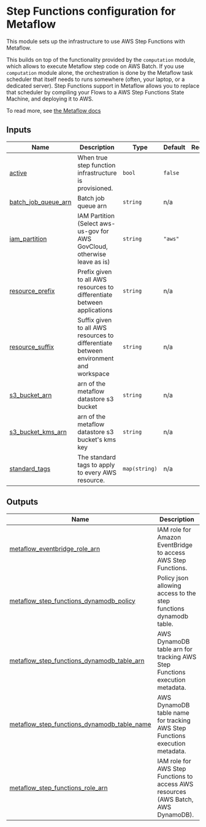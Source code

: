 # Step Functions configuration for Metaflow

This module sets up the infrastructure to use AWS Step Functions with Metaflow.

This builds on top of the functionality provided by the `computation` module, which allows to execute Metaflow step code on AWS Batch. If you use `computation` module alone, the orchestration is done by the Metaflow task scheduler that itself needs to runs somewhere (often, your laptop, or a dedicated server). Step Functions support in Metaflow allows you to replace that scheduler by compiling your Flows to a AWS Step Functions State Machine, and deploying it to AWS.

To read more, see [the Metaflow docs](https://docs.metaflow.org/going-to-production-with-metaflow/scheduling-metaflow-flows)

<!-- BEGIN_TF_DOCS -->
## Inputs

| Name | Description | Type | Default | Required |
|------|-------------|------|---------|:--------:|
| <a name="input_active"></a> [active](#input\_active) | When true step function infrastructure is provisioned. | `bool` | `false` | no |
| <a name="input_batch_job_queue_arn"></a> [batch\_job\_queue\_arn](#input\_batch\_job\_queue\_arn) | Batch job queue arn | `string` | n/a | yes |
| <a name="input_iam_partition"></a> [iam\_partition](#input\_iam\_partition) | IAM Partition (Select aws-us-gov for AWS GovCloud, otherwise leave as is) | `string` | `"aws"` | no |
| <a name="input_resource_prefix"></a> [resource\_prefix](#input\_resource\_prefix) | Prefix given to all AWS resources to differentiate between applications | `string` | n/a | yes |
| <a name="input_resource_suffix"></a> [resource\_suffix](#input\_resource\_suffix) | Suffix given to all AWS resources to differentiate between environment and workspace | `string` | n/a | yes |
| <a name="input_s3_bucket_arn"></a> [s3\_bucket\_arn](#input\_s3\_bucket\_arn) | arn of the metaflow datastore s3 bucket | `string` | n/a | yes |
| <a name="input_s3_bucket_kms_arn"></a> [s3\_bucket\_kms\_arn](#input\_s3\_bucket\_kms\_arn) | arn of the metaflow datastore s3 bucket's kms key | `string` | n/a | yes |
| <a name="input_standard_tags"></a> [standard\_tags](#input\_standard\_tags) | The standard tags to apply to every AWS resource. | `map(string)` | n/a | yes |

## Outputs

| Name | Description |
|------|-------------|
| <a name="output_metaflow_eventbridge_role_arn"></a> [metaflow\_eventbridge\_role\_arn](#output\_metaflow\_eventbridge\_role\_arn) | IAM role for Amazon EventBridge to access AWS Step Functions. |
| <a name="output_metaflow_step_functions_dynamodb_policy"></a> [metaflow\_step\_functions\_dynamodb\_policy](#output\_metaflow\_step\_functions\_dynamodb\_policy) | Policy json allowing access to the step functions dynamodb table. |
| <a name="output_metaflow_step_functions_dynamodb_table_arn"></a> [metaflow\_step\_functions\_dynamodb\_table\_arn](#output\_metaflow\_step\_functions\_dynamodb\_table\_arn) | AWS DynamoDB table arn for tracking AWS Step Functions execution metadata. |
| <a name="output_metaflow_step_functions_dynamodb_table_name"></a> [metaflow\_step\_functions\_dynamodb\_table\_name](#output\_metaflow\_step\_functions\_dynamodb\_table\_name) | AWS DynamoDB table name for tracking AWS Step Functions execution metadata. |
| <a name="output_metaflow_step_functions_role_arn"></a> [metaflow\_step\_functions\_role\_arn](#output\_metaflow\_step\_functions\_role\_arn) | IAM role for AWS Step Functions to access AWS resources (AWS Batch, AWS DynamoDB). |
<!-- END_TF_DOCS -->